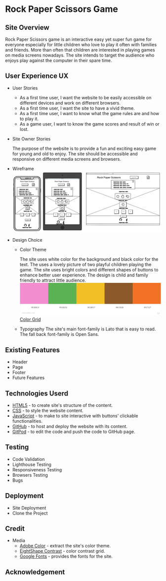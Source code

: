 # Rock Paper Scissors Game

## Site Overview

Rock Paper Scissors game is an interactive easy yet super fun game for everyone especially for little children who love to play it often with families and friends. More than often that children are interested in playing games on media screens nowadays. The site intends to target the audience who enjoys play against the computer in their spare time. 

## User Experience UX
* User Stories
  * As a first time user, I want the website to be easily accessible on different devices and work on different browsers.
  * As a first time user, I want the site to have a vivid theme.
  * As a first time user, I want to know what the game rules are and how to play it.
  * As a game user, I want to know the game scores and result of win or lost.
* Site Owner Stories
  
    The purpose of the website is to provide a fun and exciting easy game for young and old to enjoy. The site should be accessible and responsive on different media screens and browsers.
* Wireframe
  ![Rock Paper Scissors](assets/image/wireframe.jpg)
* Design Choice
  * Color Theme
  
      The site uses white color for the background and black color for the text. The uses a lovely picture of two playful children playing the game. The site uses bright colors and different shapes of buttons to enhance better user experience. The design is child and family friendly to attract little audience.
      ![Color Theme](assets/image/colortheme.jpg)
      [Color Grid](assets/image/colorgrid.jpg)

  * Typography
      The site's main font-family is Lato that is easy to read. The fall back font-family is Open Sans.

## Existing Features
* Header
* Page
* Footer
* Future Features

## Technologies Userd
* [HTML5]() - to create site's structure of the content.
* [CSS]() - to style the website content.
* [JavaScript]() - to make to site interactive with buttons' clickable functionalities.
* [GitHub]() - to host and deploy the website with its content.
* [GitPod]() - to edit the code and push the code to GitHub page.
## Testing
* Code Validation
* Lighthouse Testing
* Responsiveness Testing
* Browsers Testing
* Bugs

## Deployment
* Site Deployment
* Clone the Project

## Credit
* Media
  * [Adobe Color](https://color.adobe.com/create/color-wheel) - extract the site's color theme.
  * [EightShape Contrast](https://contrast-grid.eightshapes.com/) - color contrast grid.
  * [Google Fonts](https://fonts.google.com/specimen/Lato#standard-styles) - provides the fonts for the site.
## Acknowledgement